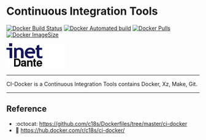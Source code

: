 # Continuous Integration Tools 

[![Docker Build Status](https://img.shields.io/docker/build/c18s/ci-docker.svg)][dockerhub_build]
[![Docker Automated build](https://img.shields.io/docker/automated/c18s/ci-docker.svg)][dockerhub]
[![Docker Pulls](https://img.shields.io/docker/pulls/c18s/ci-docker.svg)][dockerhub]
[![Docker ImageSize](https://images.microbadger.com/badges/image/c18s/ci-docker.svg)][dockerhub_tag]

![Dante](https://raw.githubusercontent.com/c18s/Dockerfiles/master/ci-docker/logo.png "CI-Docker Logo")

----

CI-Docker is a Continuous Integration Tools contains Docker, Xz, Make, Git. 

----

## Reference

- :octocat: <https://github.com/c18s/Dockerfiles/tree/master/ci-docker>
- :whale: <https://hub.docker.com/r/c18s/ci-docker/>

[dockerhub]: https://hub.docker.com/r/c18s/ci-docker/
[dockerhub_tag]: https://hub.docker.com/r/c18s/ci-docker/tags/
[dockerhub_build]: https://hub.docker.com/r/c18s/ci-docker/builds/
